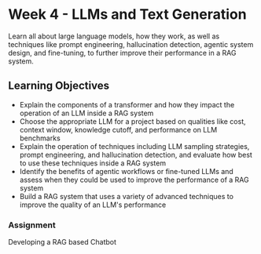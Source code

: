 # Week 4 - LLMs and Text Generation

Learn all about large language models, how they work, as well as techniques like prompt engineering, hallucination detection, agentic system design, and fine-tuning, to further improve their performance in a RAG system.

## Learning Objectives

* Explain the components of a transformer and how they impact the operation of an LLM inside a RAG system
* Choose the appropriate LLM for a project based on qualities like cost, context window, knowledge cutoff, and performance on LLM benchmarks
* Explain the operation of techniques including LLM sampling strategies, prompt engineering, and hallucination detection, and evaluate how best to use these techniques inside a RAG system
* Identify the benefits of agentic workflows or fine-tuned LLMs and assess when they could be used to improve the performance of a RAG system
* Build a RAG system that uses a variety of advanced techniques to improve the quality of an LLM's performance

### Assignment

Developing a RAG based Chatbot
